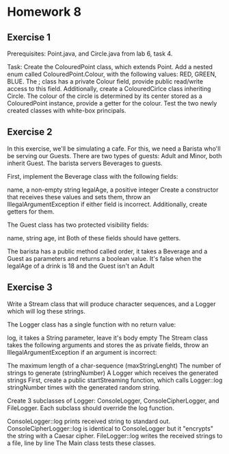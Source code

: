 
# Homework 8

## Exercise 1
Prerequisites: Point.java, and Circle.java from lab 6, task 4.

Task: Create the ColouredPoint class, which extends Point. Add a nested enum called ColouredPoint.Colour, with the following values: RED, GREEN, BLUE. The ; class has a private Colour field, provide public read/write access to this field. Additionally, create a ColouredCirlce class inheriting Circle. The colour of the circle is determined by its center stored as a ColouredPoint instance, provide a getter for the colour. Test the two newly created classes with white-box principals.

## Exercise 2
In this exercise, we'll be simulating a cafe. For this, we need a Barista who'll be serving our Guests. There are two types of guests: Adult and Minor, both inherit Guest. The barista servers Beverages to guests.

First, implement the Beverage class with the following fields:

name, a non-empty string
legalAge, a positive integer
Create a constructor that receives these values and sets them, throw an IllegalArgumentException if either field is incorrect. Additionally, create getters for them.

The Guest class has two protected visibility fields:

name, string
age, int
Both of these fields should have getters.

The barista has a public method called order, it takes a Beverage and a Guest as parameters and returns a boolean value. It's false when the legalAge of a drink is 18 and the Guest isn't an Adult

## Exercise 3
Write a Stream class that will produce character sequences, and a Logger which will log these strings.

The Logger class has a single function with no return value:

log, it takes a String parameter, leave it's body empty
The Stream class takes the following arguments and stores the as private fields, throw an IllegalArgumentException if an argument is incorrect:

The maximum length of a char-sequence (maxStringLenght)
The number of strings to generate (stringNumber)
A Logger which receives the generated strings
First, create a public startStreaming function, which calls Logger::log stringNumber times with the generated random string.

Create 3 subclasses of Logger: ConsoleLogger, ConsoleCipherLogger, and FileLogger. Each subclass should override the log function.

ConsoleLogger::log prints received string to standard out.
ConsoleCipherLogger::log is identical to ConsoleLogger but it "encrypts" the string with a Caesar cipher.
FileLogger::log writes the received strings to a file, line by line
The Main class tests these classes.

